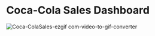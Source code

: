 # Coca-Cola Sales Dashboard

![Coca-ColaSales-ezgif com-video-to-gif-converter](https://github.com/shubham763/Coca-Cola-Sales-Dashboard/assets/60926838/cbc51aa2-b4ba-4b34-aa45-825a5a591956)
